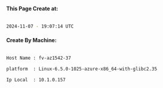 
   
#### This Page Create at:

```bash

2024-11-07 - 19:07:14 UTC

```

#### Create By Machine:

```bash

Host Name : fv-az1542-37

platform  : Linux-6.5.0-1025-azure-x86_64-with-glibc2.35

Ip Local  : 10.1.0.157

```

